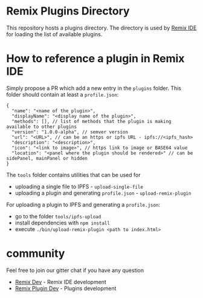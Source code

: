 # Remix Plugins Directory

This repository hosts a plugins directory.
The directory is used by [Remix IDE](https://remix.ethereum.org) for loading the list of available plugins.

# How to reference a plugin in Remix IDE

Simply propose a PR which add a new entry in the `plugins` folder.
This folder should contain at least a `profile.json`:

```
{
  "name": "<name of the plugin>",
  "displayName": "<display name of the plugin>",
  "methods": [], // list of methods that the plugin is making available to other plugins
  "version": "1.0.0-alpha", // semver version
  "url": "<URL>", // can be an https or ipfs URL - ipfs://<ipfs_hash>
  "description": "<description>",
  "icon": "<link to image>", // https link to image or BASE64 value
  "location": "<panel where the plugin should be rendered>" // can be sidePanel, mainPanel or hidden
}
```

The `tools` folder contains utilities that can be used for
 - uploading a single file to IPFS - `upload-single-file`
 - uploading a plugin and generating `profile.json` - `upload-remix-plugin`
 
 For uploading a plugin to IPFS and generating a `profile.json`: 
  - go to the folder `tools/ipfs-upload` 
  - install dependencies with `npm install`
  - execute `./bin/upload-remix-plugin <path to index.html>`
 
 # community
 
 Feel free to join our gitter chat if you have any question
 
  - [Remix Dev](https://gitter.im/ethereum/remix-dev) - Remix IDE development
  - [Remix Plugin Dev](https://gitter.im/ethereum/remix-dev-plugin) - Plugins development
